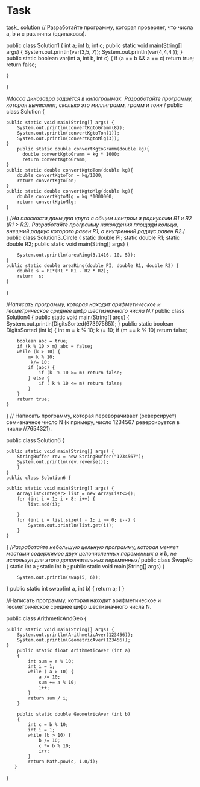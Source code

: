 # Task
task_ solution
// Разработайте программу, которая проверяет, что числа a, b и c различны (одинаковы).

public class Solution1 {
    int a;
    int b;
    int c;
    public static void main(String[] args) {
        System.out.println(var(3,5, 7));
        System.out.println(var(4,4,4 ));
    }
    public static boolean var(int a, int b, int c) {
        if (a == b && a == c)
            return true;
        return false;
       
    }
}

/*Масса динозавра задаётся в килограммах. Разработайте программу, которая вычисляет, сколько это миллиграмм, грамм и тонн.*/
public class Solution {

    public static void main(String[] args) {
        System.out.println(convertKgtoGramm(8));
        System.out.println(convertKgtoTon(1));
        System.out.println(convertKgtoMlg(3));
    }
        public static double convertKgtoGramm(double kg){
          double convertKgtoGramm = kg * 1000;
          return convertKgtoGramm;
    }
    public static double convertKgtoTon(double kg){
        double convertKgtoTon = kg/1000;
        return convertKgtoTon;
    }
    public static double convertKgtoMlg(double kg){
        double convertKgtoMlg = kg *1000000;
        return convertKgtoMlg;
    }
}
/*На плоскости даны два круга с общим центром и радиусами R1 и R2 (R1 > R2). Разработайте программу нахождения площади кольца, внешний радиус которого равен R1, а внутренний радиус равен R2.*/
public class Solution3_Circle {
    static double PI;
    static double R1;
    static double R2;
    public static void main(String[] args) {

        System.out.println(areaRing(3.1416, 10, 5));
    }
    public static double areaRing(double PI, double R1, double R2) {
        double s = PI*(R1 * R1 - R2 * R2);
        return  s;
    }
}

/*Написать программу, которая находит арифметическое и геометрическое среднее цифр шестизначного числа N.*/
public class Solution4 {
    public static void main(String[] args) {
        System.out.println(DigitsSorted(67397565));
    }
    public static boolean DigitsSorted (int k)
    {
        int m = k % 10;
        k /= 10;
        if (m == k % 10) return false;

        boolean abc = true;
        if (k % 10 > m) abc = false;
        while (k > 10) {
            m= k % 10;
             k/= 10;
            if (abc) {
                if (k  % 10 >= m) return false;
            } else {
                if ( k % 10 <= m) return false;
            }
        }
        return true;
    }
}
// Написать программу, которая переворачивает (реверсирует) семизначное число N (к примеру, число 1234567 реверсируется в число //7654321).

public class Solution6 {

    public static void main(String[] args) {
        StringBuffer rev = new StringBuffer("1234567");
        System.out.println(rev.reverse());
        }
    }
    public class Solution6 {

    public static void main(String[] args) {
        ArrayList<Integer> list = new ArrayList<>();
        for (int i = 1; i < 8; i++) {
            list.add(i);

        }
        for (int i = list.size() - 1; i >= 0; i--) {
            System.out.println(list.get(i));
        }
    }
}
/*Разработайте небольшую цельную программу, которая меняет местами содержимое двух целочисленных переменных a и b, не используя для этого дополнительных переменных*/
public class SwapAb {
   static int a ;
    static int b ;
    public static void main(String[] args) {
 
        System.out.println(swap(5, 6));
}
       public static int  swap(int a, int b) {
            return a;
        }
}

//Написать программу, которая находит арифметическое и геометрическое среднее цифр шестизначного числа N.

public class ArithmeticAndGeo {

    public static void main(String[] args) {
        System.out.println(ArithmeticAver(123456));
        System.out.println(GeometricAver(123456));
    }
        public static float ArithmeticAver (int a)
        {
            int sum = a % 10;
            int i = 1;
            while ( a > 10) {
                a /= 10;
                sum += a % 10;
                i++;
            }
            return sum / i;
        }

        public static double GeometricAver (int b)
        {
            int c = b % 10;
            int i = 1;
            while (b > 10) {
                b /= 10;
                c *= b % 10;
                i++;
            }
            return Math.pow(c, 1.0/i);
       }
}

  

    

